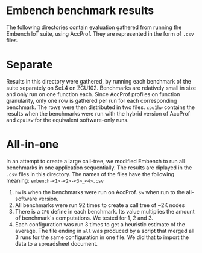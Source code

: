 # Embench benchmark results
The following directories contain evaluation gathered from running the Embench
IoT suite, using AccProf. They are represented in the form of `.csv` files.

# Separate
Results in this directory were gathered, by running each benchmark of the suite
separately on SeL4 on ZCU102. Benchmarks are relatively small in size and only
run on one function each. Since AccProf profiles on function granularity, only
one row is gathered per run for each corresponding benchmark. The rows were then
distributed in two files. `cpu1hw` contains the results when the benchmarks were
run with the hybrid version of AccProf and `cpu1sw` for the equivalent
software-only runs.

# All-in-one
In an attempt to create a large call-tree, we modified Embench to run all
benchmarks in one application sequentially. The results are diplayed in the
`.csv` files in this directory. The names of the files have the following
meaning: `embench-<1>-<2>-<3>_<4>.csv`
1. `hw` is when the benchmarks were run on AccProf. `sw` when run to the
   all-software version.
2. All benchmarks were run 92 times to create a call tree of ~2K nodes
3. There is a `CPU` define in each benchmark. Its value multiplies the amount of
   benchmark's computations. We tested for 1, 2 and 3.
4. Each configuration was run 3 times to get a heuristic estimate of the
   average.
The file ending in `all` was produced by a script that merged all 3 runs for the
same configuration in one file. We did that to import the data to a spreadsheet
document.